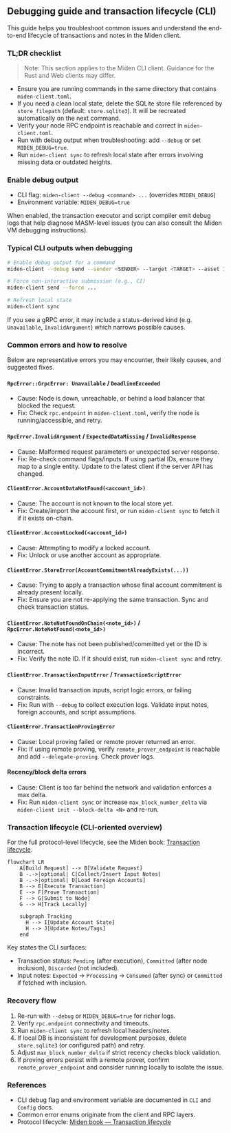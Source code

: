 ## Debugging guide and transaction lifecycle (CLI)

This guide helps you troubleshoot common issues and understand the end-to-end lifecycle of transactions and notes in the Miden client.

### TL;DR checklist

> Note: This section applies to the Miden CLI client. Guidance for the Rust and Web clients may differ.

- Ensure you are running commands in the same directory that contains `miden-client.toml`.
- If you need a clean local state, delete the SQLite store file referenced by `store_filepath` (default: `store.sqlite3`). It will be recreated automatically on the next command.
- Verify your node RPC endpoint is reachable and correct in `miden-client.toml`.
- Run with debug output when troubleshooting: add `--debug` or set `MIDEN_DEBUG=true`.
- Run `miden-client sync` to refresh local state after errors involving missing data or outdated heights.

### Enable debug output

- CLI flag: `miden-client --debug <command> ...` (overrides `MIDEN_DEBUG`)
- Environment variable: `MIDEN_DEBUG=true`

When enabled, the transaction executor and script compiler emit debug logs that help diagnose MASM-level issues (you can also consult the Miden VM debugging instructions).

### Typical CLI outputs when debugging

```sh
# Enable debug output for a command
miden-client --debug send --sender <SENDER> --target <TARGET> --asset 100::<FAUCET_ID>

# Force non-interactive submission (e.g., CI)
miden-client send --force ...

# Refresh local state
miden-client sync
```

If you see a gRPC error, it may include a status-derived kind (e.g. `Unavailable`, `InvalidArgument`) which narrows possible causes.

### Common errors and how to resolve

Below are representative errors you may encounter, their likely causes, and suggested fixes.

#### `RpcError::GrpcError: Unavailable` / `DeadlineExceeded`
- Cause: Node is down, unreachable, or behind a load balancer that blocked the request.
- Fix: Check `rpc.endpoint` in `miden-client.toml`, verify the node is running/accessible, and retry.

#### `RpcError.InvalidArgument` / `ExpectedDataMissing` / `InvalidResponse`
- Cause: Malformed request parameters or unexpected server response.
- Fix: Re-check command flags/inputs. If using partial IDs, ensure they map to a single entity. Update to the latest client if the server API has changed.

#### `ClientError.AccountDataNotFound(<account_id>)`
- Cause: The account is not known to the local store yet.
- Fix: Create/import the account first, or run `miden-client sync` to fetch it if it exists on-chain.

#### `ClientError.AccountLocked(<account_id>)`
- Cause: Attempting to modify a locked account.
- Fix: Unlock or use another account as appropriate.

#### `ClientError.StoreError(AccountCommitmentAlreadyExists(...))`
- Cause: Trying to apply a transaction whose final account commitment is already present locally.
- Fix: Ensure you are not re-applying the same transaction. Sync and check transaction status.

#### `ClientError.NoteNotFoundOnChain(<note_id>)` / `RpcError.NoteNotFound(<note_id>)`
- Cause: The note has not been published/committed yet or the ID is incorrect.
- Fix: Verify the note ID. If it should exist, run `miden-client sync` and retry.

#### `ClientError.TransactionInputError` / `TransactionScriptError`
- Cause: Invalid transaction inputs, script logic errors, or failing constraints.
- Fix: Run with `--debug` to collect execution logs. Validate input notes, foreign accounts, and script assumptions.

#### `ClientError.TransactionProvingError`
- Cause: Local proving failed or remote prover returned an error.
- Fix: If using remote proving, verify `remote_prover_endpoint` is reachable and add `--delegate-proving`. Check prover logs.

#### Recency/block delta errors
- Cause: Client is too far behind the network and validation enforces a max delta.
- Fix: Run `miden-client sync` or increase `max_block_number_delta` via `miden-client init --block-delta <N>` and re-run.

### Transaction lifecycle (CLI-oriented overview)

For the full protocol-level lifecycle, see the Miden book: [Transaction lifecycle](https://0xmiden.github.io/miden-docs/imported/miden-base/src/transaction.html#transaction-lifecycle).

```mermaid
flowchart LR
    A[Build Request] --> B[Validate Request]
    B -.->|optional| C[Collect/Insert Input Notes]
    B -.->|optional| D[Load Foreign Accounts]
    B --> E[Execute Transaction]
    E --> F[Prove Transaction]
    F --> G[Submit to Node]
    G --> H[Track Locally]

    subgraph Tracking
      H --> I[Update Account State]
      H --> J[Update Notes/Tags]
    end
```

Key states the CLI surfaces:

- Transaction status: `Pending` (after execution), `Committed` (after node inclusion), `Discarded` (not included).
- Input notes: `Expected` → `Processing` → `Consumed` (after sync) or `Committed` if fetched with inclusion.

### Recovery flow

1. Re-run with `--debug` or `MIDEN_DEBUG=true` for richer logs.
2. Verify `rpc.endpoint` connectivity and timeouts.
3. Run `miden-client sync` to refresh local headers/notes.
4. If local DB is inconsistent for development purposes, delete `store.sqlite3` (or configured path) and retry.
5. Adjust `max_block_number_delta` if strict recency checks block validation.
6. If proving errors persist with a remote prover, confirm `remote_prover_endpoint` and consider running locally to isolate the issue.

### References

- CLI debug flag and environment variable are documented in `CLI` and `Config` docs.
- Common error enums originate from the client and RPC layers.
- Protocol lifecycle: [Miden book — Transaction lifecycle](https://0xmiden.github.io/miden-docs/imported/miden-base/src/transaction.html#transaction-lifecycle)



